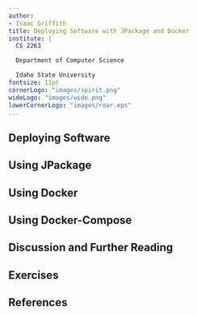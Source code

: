 ```yaml
---
author:
- Isaac Griffith
title: Deploying Software with JPackage and Docker
institute: |
  CS 2263

  Department of Computer Science

  Idaho State University
fontsize: 11pt
cornerLogo: "images/spirit.png"
wideLogo: "images/wide.png"
lowerCornerLogo: "images/roar.eps"
...
```


## Deploying Software

## Using JPackage

## Using Docker

## Using Docker-Compose

## Discussion and Further Reading

## Exercises

## References
